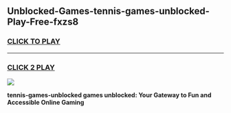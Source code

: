 
## Unblocked-Games-tennis-games-unblocked-Play-Free-fxzs8
<h3>
<a href="https://premium76.site?title=tennis-games-unblocked&ref=23A">CLICK TO PLAY</a></h3>
<hr>

<h3>
<a href="https://premium76.site?title=tennis-games-unblocked&ref=23A">CLICK 2 PLAY</a>
  
</h3>

<a href="https://premium76.site?title=tennis-games-unblocked&ref=23A"><img src="https://clearcache.store/games.png"></a>


**tennis-games-unblocked games unblocked: Your Gateway to Fun and Accessible Online Gaming**
